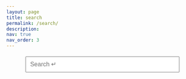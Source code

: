 ```yaml
---
layout: page
title: search
permalink: /search/
description:
nav: true
nav_order: 3
---
```


<style>
  #search-container {
    text-align: center !important;
    margin-top: 20px;
  }

  #search-input {
    width: 80%;
    padding: 10px;
    font-size: 16px;
  }

  #results-container {
    list-style-type: none;
    padding: 0;
    margin: 20px 0;
    text-align: left; /* Aligning results left as before */
  }

  #results-container li {
    margin-bottom: 10px;
  }

  font[color="#ee82ee"] {
    /* highlight styling */
  }

  /* This class can be used to center no results text if you prefer not to use inline styles */
  .no-results-found {
    text-align: center;
    font-style: italic;
    color: #666;
    margin-top: 20px;
  }
</style>

<div id="search-container">
  <input type="text" id="search-input" placeholder="Search ↵">
  <ul id="results-container"></ul>
</div>

<script src="/js/search-script.js" type="text/javascript"></script>

<script>
  var searchInput = document.getElementById('search-input');

  SimpleJekyllSearch({
    searchInput: searchInput,
    resultsContainer: document.getElementById('results-container'),
    searchResultTemplate: '<li><a href="{url}"><h2>{title}</h2></a><span>{content}</span></li>',
    noResultsText: '<li class="no-results-found">No results found</li>',
    templateMiddleware: function (prop, value, template) {
      if (prop === 'content') {
        var searchTerm = searchInput.value.toLowerCase();
        var lowerValue = value.toLowerCase();
        var wordIndex = lowerValue.indexOf(searchTerm);

        if (wordIndex >= 0) {
          var excerpt = value.slice(Math.max(wordIndex - 70, 0), Math.min(wordIndex + 70, value.length));
          return excerpt.toLowerCase().replace(searchTerm, '<font color="#ee82ee">' + searchInput.value + '</font>');
        }
        return value;
      }
      return value;
    },
    json: '{{ site.baseurl }}/search.json',
  });

  // Pressing enter selects the first search result
  searchInput.addEventListener('keydown', function(event) {
    if (event.key === 'Enter') {
      var firstLink = document.querySelector('#results-container li a');
      if (firstLink) {
        window.location = firstLink.href;
      }
    }
  });
</script>

